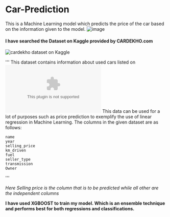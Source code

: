 # Car-Prediction
This is a Machine Learning model which predicts the price of the car based on the information given to the model.
![image](https://64.media.tumblr.com/tumblr_mckbpu389j1rhfd64o1_500.gif)

#### I have searched the Dataset on Kaggle provided by CARDEKHO.com 
![cardekho dataset on Kaggle](https://www.kaggle.com/nehalbirla/vehicle-dataset-from-cardekho)

'''
This dataset contains information about used cars listed on ![web](www.cardekho.com)
This data can be used for a lot of purposes such as price prediction to exemplify the use of linear regression in Machine Learning.
The columns in the given dataset are as follows:

    name
    year
    selling_price
    km_driven
    fuel
    seller_type
    transmission
    Owner

'''

*Here Selling price is the column that is to be predicted while all other are the independent columns*

**I have used XGBOOST to train my model. Which is an ensemble technique and performs best for both regressions and classifications.**
